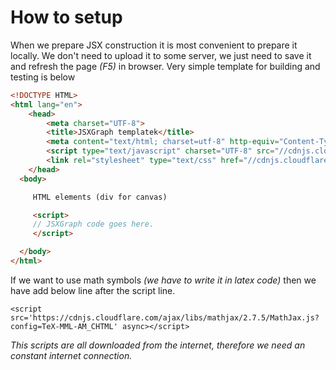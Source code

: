 # How to setup

When we prepare JSX construction it is most convenient to prepare it locally. We don't need to upload it to some server, 
we just need to save it and refresh the page _(F5)_ in browser. 
Very simple template for building and testing is below

```HTML
<!DOCTYPE HTML>
<html lang="en">
    <head>
        <meta charset="UTF-8">
        <title>JSXGraph templatek</title>
        <meta content="text/html; charset=utf-8" http-equiv="Content-Type">
        <script type="text/javascript" charset="UTF-8" src="//cdnjs.cloudflare.com/ajax/libs/jsxgraph/0.99.7/jsxgraphcore.js"></script>
        <link rel="stylesheet" type="text/css" href="//cdnjs.cloudflare.com/ajax/libs/jsxgraph/0.99.7/jsxgraph.css" />
    </head>
  <body>

     HTML elements (div for canvas)

     <script>
     // JSXGraph code goes here.
     </script>

  </body>
</html>

```

If we want to use math symbols _(we have to write it in latex code)_ then we have add below line after the script line.
```
<script src='https://cdnjs.cloudflare.com/ajax/libs/mathjax/2.7.5/MathJax.js?config=TeX-MML-AM_CHTML' async></script>
```

_This scripts are all downloaded from the internet, therefore we need an constant internet connection._